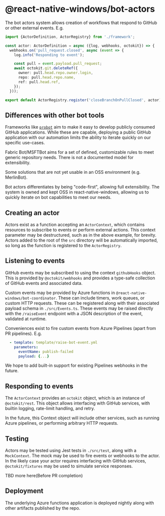 # @react-native-windows/bot-actors

The bot actors system allows creation of workflows that respond to GitHub or other external events. E.g.

```ts
import {ActorDefinition, ActorRegistry} from './framework';

const actor: ActorDefinition = async ({log, webhooks, octokit}) => {
  webhooks.on('pull_request.closed', async (event => {
    log.info('Responding to event');

    const pull = event.payload.pull_request;
    await octokit.git.deleteRef({
      owner: pull.head.repo.owner.login,
      repo: pull.head.repo.name,
      ref: pull.head.ref,
    });
  }));

export default ActorRegistry.register('closeBranchOnPullClosed', actor);
```

## Differences with other bot tools
Frameworks like [`probot`](https://probot.github.io/) aim to make it easy to develop publicly consumed GitHub
applications. While these are capable, deploying a public GitHub application with our automation limits the ability to
iterate quickly on our specific use-cases.

Fabric Bot/MSFTBot aims for a set of defined, customizable rules to meet generic repository needs. There is not a
documented model for extensibility.

Some solutions that are not yet usable in an OSS environment (e.g. MerlinBot).

Bot actors differentiates by being "code-first", allowing full extensibility. The system is owned and kept OSS in react-native-windows, allowing us to quickly iterate on bot capabilities to meet our needs.

## Creating an actor
Actors exist as a function accepting an `ActorContext`, which contains resources to subscribe to events or perform
external actions. This context parameter may be destructured, such as in the above example, for brevity. Actors added
to the root of the `src` directory will be automatically imported, so long as the function is registered to the
`ActorRegistry`.

## Listening to events
GitHub events may be subscribed to using the context `githubHooks` object. This is provided by `@octokit/webhooks` and
provides a type-safe collection of GitHub events and associated data.

Custom events may be provided by Azure functions in `@react-native-windows/bot-coordinator`. These can include timers,
work queues, or custom HTTP requests. These can be registered along with their associated payload schema in
`./src/Events.ts`. These events may be raised directly with the `/raiseEvent` endpoint with a JSON description of the
event, validated at runtime.

Conveniences exist to fire custom events from Azure Pipelines (apart from PR pipelines). E.g.

```yaml
  - template: template/raise-bot-event.yml
    parameters:
      eventName: publish-failed
      payload: {...}
```

We hope to add built-in support for existing Pipelines webhooks in the future.

## Responding to events
The `ActorContext` provides an `octokit` object, which is an instance of `@octokit/rest`. This object allows
interfacing with GitHub services, with builtin logging, rate-limit handling, and retry.

In the future, this Context object will include other services, such as running Azure pipelines, or performing
arbitrary HTTP requests.

## Testing
Actors may be tested using Jest tests in `./src/test`, along with a `MockContext`. The mock may be used to fire events
or webhooks to the actor. In the likely case your actor requires interfacing with GitHub services, `@octokit/fixtures`
may be used to simulate service responses.

TBD more here(Before PR completion)

## Deployment
The underlying Azure functions application is deployed nightly along with other artifacts published by the repo.
